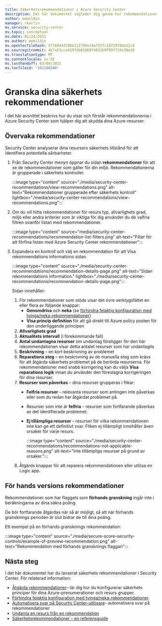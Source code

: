 ```yaml
---
title: Säkerhetsrekommendationer i Azure Security Center
description: Det här dokumentet vägleder dig genom hur rekommendationer i Azure Security Center hjälper dig att skydda dina Azure-resurser och hålla dem kompatibla med säkerhets principer.
author: memildin
manager: rkarlin
ms.service: security-center
ms.topic: conceptual
ms.date: 01/24/2021
ms.author: memildin
ms.openlocfilehash: 57760443746e111750e74ef55fc18729f6ba32c4
ms.sourcegitcommit: 4b7a53cca4197db8166874831b9f93f716e38e30
ms.translationtype: MT
ms.contentlocale: sv-SE
ms.lasthandoff: 03/04/2021
ms.locfileid: "102100346"
---
```

# <a name="review-your-security-recommendations"></a>Granska dina säkerhets rekommendationer

I det här avsnittet beskrivs hur du visar och förstår rekommendationerna i Azure Security Center som hjälper dig att skydda dina Azure-resurser.

## <a name="monitor-recommendations"></a>Övervaka rekommendationer <a name="monitor-recommendations"></a>

Security Center analyserar dina resursers säkerhets tillstånd för att identifiera potentiella sårbarheter. 

1. Från Security Center menyn öppnar du sidan **rekommendationer** för att se de rekommendationer som gäller för din miljö. Rekommendationerna är grupperade i säkerhets kontroller.

    :::image type="content" source="./media/security-center-recommendations/view-recommendations.png" alt-text="Rekommendationer grupperade efter säkerhets kontroll" lightbox="./media/security-center-recommendations/view-recommendations.png":::

1. Om du vill hitta rekommendationer för resurs typ, allvarlighets grad, miljö eller andra kriterier som är viktiga för dig använder du de valfria filtren ovanför listan med rekommendationer.

    :::image type="content" source="media/security-center-recommendations/recommendation-list-filters.png" alt-text="Filter för att förfina listan med Azure Security Center rekommendationer":::

1. Expandera en kontroll och välj en rekommendation för att Visa rekommendations informations sidan.

    :::image type="content" source="./media/security-center-recommendations/recommendation-details-page.png" alt-text="Sidan rekommendations information." lightbox="./media/security-center-recommendations/recommendation-details-page.png":::

    Sidan innehåller:

    1. För rekommendationer som stöds visar det övre verktygsfältet en eller flera av följande knappar:
        - **Genomdriva** och **neka** (se [förhindra felaktig konfiguration med tvinga/neka-rekommendationer](prevent-misconfigurations.md))
        - **Visa princip definition** för att gå direkt till Azure policy posten för den underliggande principen
    1. **Allvarlighets grad**
    1. **Aktualitets intervall** (i förekommande fall)
    1. **Antal undantagna resurser** om undantag föreligger för den här rekommendationen visar detta antalet resurser som har undantagits
    1. **Beskrivning** – en kort beskrivning av problemet
    1. **Reparations steg** – en beskrivning av de manuella steg som krävs för att åtgärda säkerhets problemet på de berörda resurserna. För rekommendationer med snabb korrigering kan du välja **Visa reparations logik** innan du använder den föreslagna korrigeringen för dina resurser. 
    1. **Resurser som påverkas** – dina resurser grupperas i flikar:
        - **Felfria resurser** – relevanta resurser som antingen inte påverkas eller som du redan har åtgärdat problemet på.
        - Resurser som inte är **felfria** – resurser som fortfarande påverkas av det identifierade problemet.
        - **Ej tillämpliga resurser** – resurser för vilka rekommendationen inte kan ge ett definitivt svar. Fliken ej tillämpligt innehåller även orsaker för varje resurs. 

            :::image type="content" source="./media/security-center-recommendations/recommendations-not-applicable-reasons.png" alt-text="Inte tillämpliga resurser på grund av orsaker.":::
    1. Åtgärds knappar för att reparera rekommendationen eller utlösa en Logic app.

## <a name="preview-recommendations"></a>För hands versions rekommendationer

Rekommendationer som har flaggats som **förhands granskning** ingår inte i beräkningarna av dina säkra poäng.

De bör fortfarande åtgärdas när så är möjligt, så att när förhands gransknings perioden är slut bidrar de till dina poäng.

Ett exempel på en förhands gransknings rekommendation:

:::image type="content" source="./media/secure-score-security-controls/example-of-preview-recommendation.png" alt-text="Rekommendation med förhands gransknings flaggan":::
 
## <a name="next-steps"></a>Nästa steg

I det här dokumentet har du lanserat säkerhets rekommendationer i Security Center. För relaterad information:

- [Åtgärda rekommendationer](security-center-remediate-recommendations.md)– lär dig hur du konfigurerar säkerhets principer för dina Azure-prenumerationer och resurs grupper.
- [Förhindra felaktig konfiguration med tvinga/neka-rekommendationer](prevent-misconfigurations.md).
- [Automatisera svar på Security Center-utlösare](workflow-automation.md)– automatisera svar på rekommendationer
- [Undanta en resurs från en rekommendation](exempt-resource.md)
- [Säkerhetsrekommendationer – en referensguide](recommendations-reference.md)